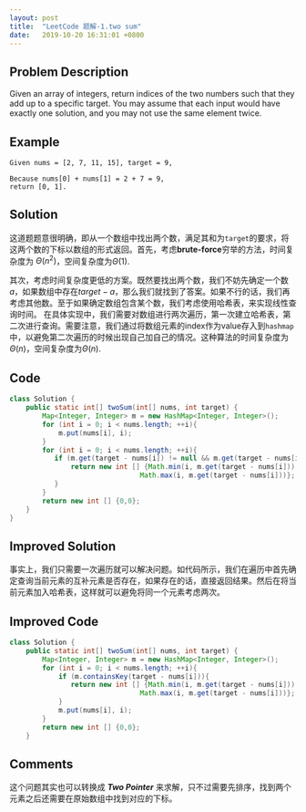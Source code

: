 ```yaml
---
layout: post
title:  "LeetCode 题解-1.two sum"
date:   2019-10-20 16:31:01 +0800
---
```


## Problem Description

Given an array of integers, return indices of the two numbers such that they add up to a specific target. You may assume that each input would have exactly one solution, and you may not use the same element twice.

## Example

```
Given nums = [2, 7, 11, 15], target = 9,

Because nums[0] + nums[1] = 2 + 7 = 9,
return [0, 1].
```

## Solution

这道题题意很明确，即从一个数组中找出两个数，满足其和为`target`的要求，将这两个数的下标以数组的形式返回。首先，考虑**brute-force**穷举的方法，时间复杂度为 $\Theta(n^2)$，空间复杂度为$\Theta(1)$.

其次，考虑时间复杂度更低的方案。既然要找出两个数，我们不妨先确定一个数$a$，如果数组中存在$target-a$，那么我们就找到了答案。如果不行的话，我们再考虑其他数。至于如果确定数组包含某个数，我们考虑使用哈希表，来实现线性查询时间。
在具体实现中，我们需要对数组进行两次遍历，第一次建立哈希表，第二次进行查询。需要注意，我们通过将数组元素的index作为value存入到`hashmap`中，以避免第二次遍历的时候出现自己加自己的情况。这种算法的时间复杂度为$\Theta(n)$，空间复杂度为$\Theta(n)$.
## Code

```java
class Solution {
    public static int[] twoSum(int[] nums, int target) {
        Map<Integer, Integer> m = new HashMap<Integer, Integer>();
        for (int i = 0; i < nums.length; ++i){
            m.put(nums[i], i);
        }
        for (int i = 0; i < nums.length; ++i){
           if (m.get(target - nums[i]) != null && m.get(target - nums[i]) != i){
               return new int [] {Math.min(i, m.get(target - nums[i])),
                                Math.max(i, m.get(target - nums[i]))};
           }
        }
        return new int [] {0,0};
    }
}
```

## Improved Solution

事实上，我们只需要一次遍历就可以解决问题。如代码所示，我们在遍历中首先确定查询当前元素的互补元素是否存在，如果存在的话，直接返回结果。然后在将当前元素加入哈希表，这样就可以避免将同一个元素考虑两次。

## Improved Code

```java
class Solution {
    public static int[] twoSum(int[] nums, int target) {
        Map<Integer, Integer> m = new HashMap<Integer, Integer>();
        for (int i = 0; i < nums.length; ++i){
            if (m.containsKey(target - nums[i])){
               return new int [] {Math.min(i, m.get(target - nums[i])),
                                Math.max(i, m.get(target - nums[i]))};
            }
            m.put(nums[i], i);
        }
        return new int [] {0,0};
    }
```

## Comments

这个问题其实也可以转换成 ***Two Pointer*** 来求解，只不过需要先排序，找到两个元素之后还需要在原始数组中找到对应的下标。
